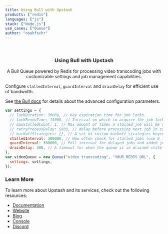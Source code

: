 ```yaml
---
title: Using Bull with Upstash
products: ["redis"]
languages: ["js"]
stack: ["Node.js"]
use_cases: ["Queue"]
author: "noahfschr"
---
```


<br />
<div align="center">

  <h3 align="center">Using Bull with Upstash</h3>

  <p align="center">   
    A Bull Queue powered by Redis for processing video transcoding jobs with customizable settings and job management capabilities.
  </p>
</div>
                                                                                
Configure `stalledInterval`, `guardInterval` and `drainDelay` for efficient use of bandwidth.

See [the Bull docs](https://github.com/OptimalBits/bull/blob/master/REFERENCE.md#queue) for details about the advanced configuration parameters.

```javascript
var settings = {
  // lockDuration: 30000, // Key expiration time for job locks.
  // lockRenewTime: 15000, // Interval on which to acquire the job lock
  // maxStalledCount: 1, // Max amount of times a stalled job will be re-processed.
  // retryProcessDelay: 5000, // delay before processing next job in case of internal error.
  // backoffStrategies: {}, // A set of custom backoff strategies keyed by name.
  stalledInterval: 300000, // How often check for stalled jobs (use 0 for never checking).
  guardInterval: 300000, // Poll interval for delayed jobs and added jobs.
  drainDelay: 300, // A timeout for when the queue is in drained state (empty waiting for jobs).
};
var videoQueue = new Queue("video transcoding", "YOUR_REDIS_URL", {
  settings: settings,
});
```

### Learn More

To learn more about Upstash and its services, check out the following resources:

- [Documentation](https://docs.upstash.com)
- [Website](https://upstash.com)
- [Blog](https://upstash.com/blog)
- [Console](https://console.upstash.com)
- [Discord](https://upstash.com/discord)
